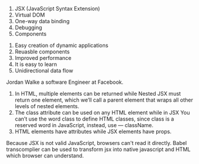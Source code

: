 <!-- Question 2:  -->
1. JSX (JavaScript Syntax Extension)
2. Virtual DOM
3. One-way data binding
4. Debugging
5. Components

<!-- Question 3 -->
1. Easy creation of dynamic applications
2. Reuasble components
3. Improved performance
4. It is easy to learn
5. Unidirectional data flow

<!-- Question 4 -->
Jordan Walke a software Engineer at Facebook.

<!-- Question 5 -->
1. In HTML, multiple elements can be returned while Nested JSX must return one element, which we’ll call a parent element that wraps all other levels of nested elements.
2. The class attribute can be used on any HTML element while in JSX You can’t use the word class to define HTML classes, since class is a reserved word in JavaScript, instead, use — className. 
3. HTML elements have attributes while JSX elements have props.

<!-- Question 6 -->
Because JSX is not valid JavaScript, browsers can't read it directly. Babel transcomplier can be used to transform jsx into native javascript and HTML which browser can understand.